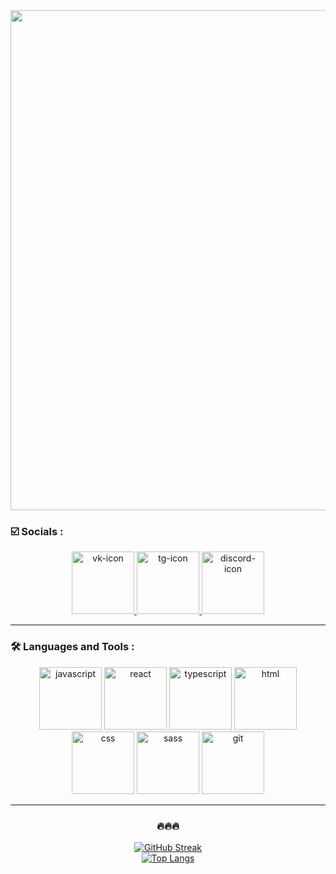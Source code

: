<div id="header" align="center">
  <img src="https://media.giphy.com/media/zOvBKUUEERdNm/giphy.gif" style="width:800px;"/>
</div>


### :ballot_box_with_check: Socials :

<div id="social-links" align="center">
  <a href="https://vk.com/dddkum">
    <img src="https://cdn-icons-png.flaticon.com/512/3669/3669937.png" alt="vk-icon" width="100"/>
  </a>
  <a href="https://t.me/dddddkum">
    <img src="https://cdn-icons-png.flaticon.com/512/3670/3670306.png" alt="tg-icon" width="100"/>
  </a>
  <a href="https://discordapp.com/users/739851384404312135/">
    <img src="https://cdn-icons-png.flaticon.com/512/5968/5968968.png" alt="discord-icon" width="100"/>
  </a>
</div>

---

### :hammer_and_wrench: Languages and Tools :

<div id="languages" align="center">
  <img src="https://cdn-icons-png.flaticon.com/512/2352/2352487.png" alt="javascript" width="100"/>
  <img src="https://cdn-icons-png.flaticon.com/512/10221/10221119.png" alt="react" width="100"/>
  <img src="https://cdn-icons-png.flaticon.com/512/5968/5968326.png" alt="typescript" width="100"/>
  <img src="https://cdn-icons-png.flaticon.com/512/10234/10234664.png" alt="html" width="100"/>
  <img src="https://cdn-icons-png.flaticon.com/512/10234/10234555.png" alt="css" width="100"/>
  <img src="https://cdn-icons-png.flaticon.com/512/5968/5968550.png" alt="sass" width="100"/>
  <img src="https://cdn-icons-png.flaticon.com/512/2111/2111432.png" alt="git" width="100"/>
  
--- 
  
### :fire::fire::fire:
[![GitHub Streak](http://github-readme-streak-stats.herokuapp.com?user=dddkum&theme=dark&background=000000)](https://git.io/streak-stats)
  <br/>
[![Top Langs](https://github-readme-stats.vercel.app/api/top-langs/?username=dddkum&layout=compact&theme=vision-friendly-dark)](https://github.com/anuraghazra/github-readme-stats)
